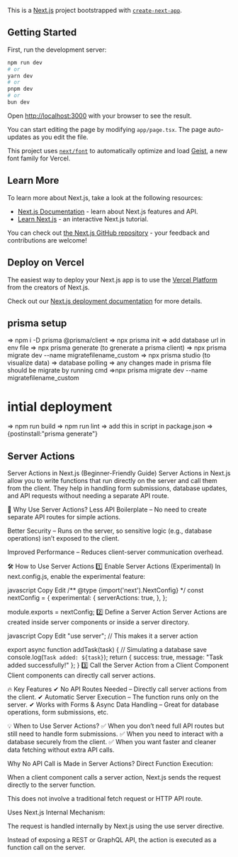 This is a [Next.js](https://nextjs.org) project bootstrapped with [`create-next-app`](https://nextjs.org/docs/app/api-reference/cli/create-next-app).

## Getting Started

First, run the development server:

```bash
npm run dev
# or
yarn dev
# or
pnpm dev
# or
bun dev
```

Open [http://localhost:3000](http://localhost:3000) with your browser to see the result.

You can start editing the page by modifying `app/page.tsx`. The page auto-updates as you edit the file.

This project uses [`next/font`](https://nextjs.org/docs/app/building-your-application/optimizing/fonts) to automatically optimize and load [Geist](https://vercel.com/font), a new font family for Vercel.

## Learn More

To learn more about Next.js, take a look at the following resources:

- [Next.js Documentation](https://nextjs.org/docs) - learn about Next.js features and API.
- [Learn Next.js](https://nextjs.org/learn) - an interactive Next.js tutorial.

You can check out [the Next.js GitHub repository](https://github.com/vercel/next.js) - your feedback and contributions are welcome!

## Deploy on Vercel

The easiest way to deploy your Next.js app is to use the [Vercel Platform](https://vercel.com/new?utm_medium=default-template&filter=next.js&utm_source=create-next-app&utm_campaign=create-next-app-readme) from the creators of Next.js.

Check out our [Next.js deployment documentation](https://nextjs.org/docs/app/building-your-application/deploying) for more details.




## prisma setup
=>  npm i -D prisma @prisma/client
=> npx prisma init
=> add database url in env file
=> npx prisma generate    (to grenerate a prisma client)
=> npx prisma migrate dev --name migratefilename_custom
=> npx prisma studio (to visualize data)
=> database polling
=> any changes made in prisma file should be migrate by running cmd =>npx prisma migrate dev --name migratefilename_custom

# intial deployment
=> npm run build
=> npm run lint
=> add this in script in package.json => {postinstall:"prisma generate"}



## Server Actions
Server Actions in Next.js (Beginner-Friendly Guide)
Server Actions in Next.js allow you to write functions that run directly on the server and call them from the client. They help in handling form submissions, database updates, and API requests without needing a separate API route.

🌟 Why Use Server Actions?
Less API Boilerplate – No need to create separate API routes for simple actions.

Better Security – Runs on the server, so sensitive logic (e.g., database operations) isn’t exposed to the client.

Improved Performance – Reduces client-server communication overhead.

🛠️ How to Use Server Actions
1️⃣ Enable Server Actions (Experimental)
In next.config.js, enable the experimental feature:

javascript
Copy
Edit
/** @type {import('next').NextConfig} */
const nextConfig = {
  experimental: {
    serverActions: true,
  },
};

module.exports = nextConfig;
2️⃣ Define a Server Action
Server Actions are created inside server components or inside a server directory.

javascript
Copy
Edit
"use server"; // This makes it a server action

export async function addTask(task) {
  // Simulating a database save
  console.log(`Task added: ${task}`);
  return { success: true, message: "Task added successfully!" };
}
3️⃣ Call the Server Action from a Client Component
Client components can directly call server actions.


<!-- "use client";
import { useState } from "react";
import { addTask } from "./actions"; // Import the server action

export default function TaskForm() {
  const [task, setTask] = useState("");

  async function handleSubmit(event) {
    event.preventDefault();
    const result = await addTask(task); // Calling server action
    alert(result.message);
  }

  return (
    <form onSubmit={handleSubmit}>
      <input
        type="text"
        value={task}
        onChange={(e) => setTask(e.target.value)}
        placeholder="Enter a task"
      />
      <button type="submit">Add Task</button>
    </form>
  );
} -->
🔥 Key Features
✔ No API Routes Needed – Directly call server actions from the client.
✔ Automatic Server Execution – The function runs only on the server.
✔ Works with Forms & Async Data Handling – Great for database operations, form submissions, etc.

💡 When to Use Server Actions?
✅ When you don’t need full API routes but still need to handle form submissions.
✅ When you need to interact with a database securely from the client.
✅ When you want faster and cleaner data fetching without extra API calls.


 Why No API Call is Made in Server Actions?
Direct Function Execution:

When a client component calls a server action, Next.js sends the request directly to the server function.

This does not involve a traditional fetch request or HTTP API route.

Uses Next.js Internal Mechanism:

The request is handled internally by Next.js using the use server directive.

Instead of exposing a REST or GraphQL API, the action is executed as a function call on the server.
